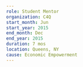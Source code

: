 ```yaml
---
role: Student Mentor
organization: C4Q
start_month: Jun
start_year: 2015
end_month: Dec
end_year: 2015
duration: 7 mos
location: Queens, NY
cause: Economic Empowerment
---
```


